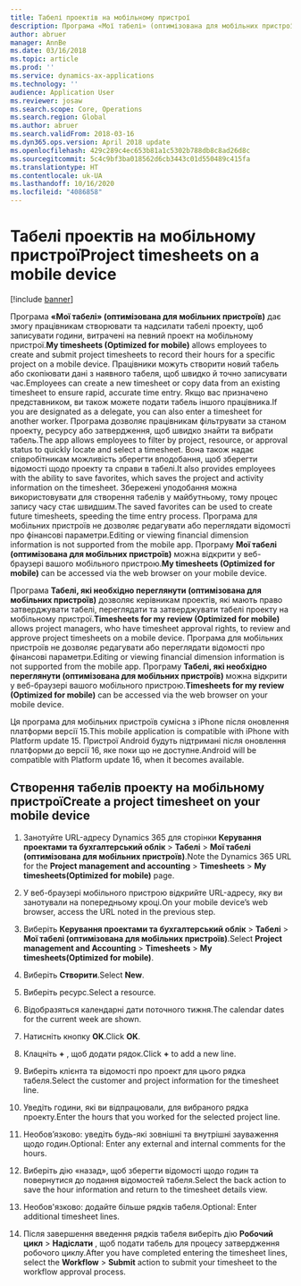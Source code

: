 ```yaml
---
title: Табелі проектів на мобільному пристрої
description: Програма «Мої табелі» (оптимізована для мобільних пристроїв) дає змогу працівникам створювати та надсилати табелі проекту, щоб записувати години, витрачені на певний проект на мобільному пристрої.
author: abruer
manager: AnnBe
ms.date: 03/16/2018
ms.topic: article
ms.prod: ''
ms.service: dynamics-ax-applications
ms.technology: ''
audience: Application User
ms.reviewer: josaw
ms.search.scope: Core, Operations
ms.search.region: Global
ms.author: abruer
ms.search.validFrom: 2018-03-16
ms.dyn365.ops.version: April 2018 update
ms.openlocfilehash: 429c289c4ec653b81a1c5302b788db8c8ad26d8c
ms.sourcegitcommit: 5c4c9bf3ba018562d6cb3443c01d550489c415fa
ms.translationtype: HT
ms.contentlocale: uk-UA
ms.lasthandoff: 10/16/2020
ms.locfileid: "4086858"
---
```

# <a name="project-timesheets-on-a-mobile-device"></a><span data-ttu-id="c0140-103">Табелі проектів на мобільному пристрої</span><span class="sxs-lookup"><span data-stu-id="c0140-103">Project timesheets on a mobile device</span></span>

[!include [banner](../includes/banner.md)]

<span data-ttu-id="c0140-104">Програма **«Мої табелі» (оптимізована для мобільних пристроїв)** дає змогу працівникам створювати та надсилати табелі проекту, щоб записувати години, витрачені на певний проект на мобільному пристрої.</span><span class="sxs-lookup"><span data-stu-id="c0140-104">**My timesheets (Optimized for mobile)** allows employees to create and submit project timesheets to record their hours for a specific project on a mobile device.</span></span> <span data-ttu-id="c0140-105">Працівники можуть створити новий табель або скопіювати дані з наявного табеля, щоб швидко й точно записувати час.</span><span class="sxs-lookup"><span data-stu-id="c0140-105">Employees can create a new timesheet or copy data from an existing timesheet to ensure rapid, accurate time entry.</span></span> <span data-ttu-id="c0140-106">Якщо вас призначено представником, ви також можете подати табель іншого працівника.</span><span class="sxs-lookup"><span data-stu-id="c0140-106">If you are designated as a delegate, you can also enter a timesheet for another worker.</span></span> <span data-ttu-id="c0140-107">Програма дозволяє працівникам фільтрувати за станом проекту, ресурсу або затвердження, щоб швидко знайти та вибрати табель.</span><span class="sxs-lookup"><span data-stu-id="c0140-107">The app allows employees to filter by project, resource, or approval status to quickly locate and select a timesheet.</span></span> <span data-ttu-id="c0140-108">Вона також надає співробітникам можливість зберегти вподобання, щоб зберегти відомості щодо проекту та справи в табелі.</span><span class="sxs-lookup"><span data-stu-id="c0140-108">It also provides employees with the ability to save favorites, which saves the project and activity information on the timesheet.</span></span> <span data-ttu-id="c0140-109">Збережені уподобання можна використовувати для створення табелів у майбутньому, тому процес запису часу стає швидшим.</span><span class="sxs-lookup"><span data-stu-id="c0140-109">The saved favorites can be used to create future timesheets, speeding the time entry process.</span></span> <span data-ttu-id="c0140-110">Програма для мобільних пристроїв не дозволяє редагувати або переглядати відомості про фінансові параметри.</span><span class="sxs-lookup"><span data-stu-id="c0140-110">Editing or viewing financial dimension information is not supported from the mobile app.</span></span> <span data-ttu-id="c0140-111">Програму **Мої табелі (оптимізована для мобільних пристроїв)** можна відкрити у веб-браузері вашого мобільного пристрою.</span><span class="sxs-lookup"><span data-stu-id="c0140-111">**My timesheets (Optimized for mobile)** can be accessed via the web browser on your mobile device.</span></span>

<span data-ttu-id="c0140-112">Програма **Табелі, які необхідно переглянути (оптимізована для мобільних пристроїв)** дозволяє керівникам проектів, які мають право затверджувати табелі, переглядати та затверджувати табелі проекту на мобільному пристрої.</span><span class="sxs-lookup"><span data-stu-id="c0140-112">**Timesheets for my review (Optimized for mobile)** allows project managers, who have timesheet approval rights, to review and approve project timesheets on a mobile device.</span></span> <span data-ttu-id="c0140-113">Програма для мобільних пристроїв не дозволяє редагувати або переглядати відомості про фінансові параметри.</span><span class="sxs-lookup"><span data-stu-id="c0140-113">Editing or viewing financial dimension information is not supported from the mobile app.</span></span> <span data-ttu-id="c0140-114">Програму **Табелі, які необхідно переглянути (оптимізована для мобільних пристроїв)** можна відкрити у веб-браузері вашого мобільного пристрою.</span><span class="sxs-lookup"><span data-stu-id="c0140-114">**Timesheets for my review (Optimized for mobile)** can be accessed via the web browser on your mobile device.</span></span>

<span data-ttu-id="c0140-115">Ця програма для мобільних пристроїв сумісна з iPhone після оновлення платформи версії 15.</span><span class="sxs-lookup"><span data-stu-id="c0140-115">This mobile application is compatible with iPhone with Platform update 15.</span></span>
<span data-ttu-id="c0140-116">Пристрої Android будуть підтримані після оновлення платформи до версії 16, яке поки що не доступне.</span><span class="sxs-lookup"><span data-stu-id="c0140-116">Android will be compatible with Platform update 16, when it becomes available.</span></span>

## <a name="create-a-project-timesheet-on-your-mobile-device"></a><span data-ttu-id="c0140-117">Створення табелів проекту на мобільному пристрої</span><span class="sxs-lookup"><span data-stu-id="c0140-117">Create a project timesheet on your mobile device</span></span>

1.  <span data-ttu-id="c0140-118">Занотуйте URL-адресу Dynamics 365 для сторінки **Керування проектами та бухгалтерський облік** \> **Табелі** \> **Мої табелі (оптимізована для мобільних пристроїв)**.</span><span class="sxs-lookup"><span data-stu-id="c0140-118">Note the Dynamics 365 URL for the **Project management and accounting** \> **Timesheets** \> **My timesheets(Optimized for mobile)** page.</span></span>

2.  <span data-ttu-id="c0140-119">У веб-браузері мобільного пристрою відкрийте URL-адресу, яку ви занотували на попередньому кроці.</span><span class="sxs-lookup"><span data-stu-id="c0140-119">On your mobile device’s web browser, access the URL noted in the previous step.</span></span>
 
3.  <span data-ttu-id="c0140-120">Виберіть **Керування проектами та бухгалтерський облік** \> **Табелі** \> **Мої табелі (оптимізована для мобільних пристроїв)**.</span><span class="sxs-lookup"><span data-stu-id="c0140-120">Select **Project management and Accounting** \> **Timesheets** \> **My timesheets(Optimized for mobile)**.</span></span>

4.  <span data-ttu-id="c0140-121">Виберіть **Створити**.</span><span class="sxs-lookup"><span data-stu-id="c0140-121">Select **New**.</span></span>

5.  <span data-ttu-id="c0140-122">Виберіть ресурс.</span><span class="sxs-lookup"><span data-stu-id="c0140-122">Select a resource.</span></span>

6.  <span data-ttu-id="c0140-123">Відобразяться календарні дати поточного тижня.</span><span class="sxs-lookup"><span data-stu-id="c0140-123">The calendar dates for the current week are shown.</span></span>

7.  <span data-ttu-id="c0140-124">Натисніть кнопку **OK**.</span><span class="sxs-lookup"><span data-stu-id="c0140-124">Click **OK**.</span></span>

8.  <span data-ttu-id="c0140-125">Клацніть **+** , щоб додати рядок.</span><span class="sxs-lookup"><span data-stu-id="c0140-125">Click **+** to add a new line.</span></span>

9.  <span data-ttu-id="c0140-126">Виберіть клієнта та відомості про проект для цього рядка табеля.</span><span class="sxs-lookup"><span data-stu-id="c0140-126">Select the customer and project information for the timesheet line.</span></span>

10. <span data-ttu-id="c0140-127">Уведіть години, які ви відпрацювали, для вибраного рядка проекту.</span><span class="sxs-lookup"><span data-stu-id="c0140-127">Enter the hours that you worked for the selected project line.</span></span>

11. <span data-ttu-id="c0140-128">Необов’язково: уведіть будь-які зовнішні та внутрішні зауваження щодо годин.</span><span class="sxs-lookup"><span data-stu-id="c0140-128">Optional: Enter any external and internal comments for the hours.</span></span>

12. <span data-ttu-id="c0140-129">Виберіть дію «назад», щоб зберегти відомості щодо годин та повернутися до подання відомостей табеля.</span><span class="sxs-lookup"><span data-stu-id="c0140-129">Select the back action to save the hour information and return to the timesheet details view.</span></span>

13. <span data-ttu-id="c0140-130">Необов'язково: додайте більше рядків табеля.</span><span class="sxs-lookup"><span data-stu-id="c0140-130">Optional: Enter additional timesheet lines.</span></span>

14. <span data-ttu-id="c0140-131">Після завершення введення рядків табеля виберіть дію **Робочий цикл** \> **Надіслати** , щоб подати табель для процесу затвердження робочого циклу.</span><span class="sxs-lookup"><span data-stu-id="c0140-131">After you have completed entering the timesheet lines, select the **Workflow** \> **Submit** action to submit your timesheet to the workflow approval process.</span></span>
